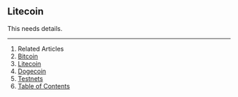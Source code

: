 ## Litecoin

This needs details.

---

1. Related Articles
2. [Bitcoin](../bitcoin/)
3. [Litecoin](../litecoin/)
4. [Dogecoin](../dogecoin/)
5. [Testnets](../testnets/)
6. [Table of Contents](../../)